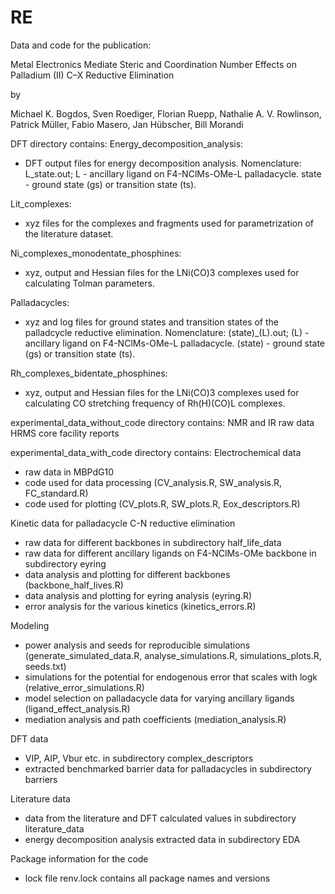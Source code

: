 # RE

Data and code for the publication:

Metal Electronics Mediate Steric and Coordination Number Effects on Palladium (II) C–X Reductive Elimination

by

Michael K. Bogdos, Sven Roediger, Florian Ruepp, Nathalie A. V. Rowlinson, Patrick Müller, Fabio Masero, Jan Hübscher, Bill Morandi

DFT directory contains:
  Energy_decomposition_analysis: 
  - DFT output files for energy decomposition analysis. Nomenclature: L_state.out; L - ancillary ligand on F4-NClMs-OMe-L palladacycle. state - ground state (gs) or transition state (ts).
  
  Lit_complexes: 
  - xyz files for the complexes and fragments used for parametrization of the literature dataset.

  Ni_complexes_monodentate_phosphines:
  - xyz, output and Hessian files for the LNi(CO)3 complexes used for calculating Tolman parameters.
  
  Palladacycles: 
  - xyz and log files for ground states and transition states of the palladcycle reductive elimination. Nomenclature: (state)_(L).out; (L) - ancillary ligand on F4-NClMs-OMe-L palladacycle. (state) - ground state (gs) or transition state (ts).

  Rh_complexes_bidentate_phosphines: 
  - xyz, output and Hessian files for the LNi(CO)3 complexes used for calculating CO stretching frequency of Rh(H)(CO)L complexes.

experimental_data_without_code directory contains:
  NMR and IR raw data
  HRMS core facility reports

experimental_data_with_code directory contains:
Electrochemical data
  - raw data in MBPdG10
  - code used for data processing 
    (CV_analysis.R, SW_analysis.R, FC_standard.R)
  - code used for plotting
    (CV_plots.R, SW_plots.R, Eox_descriptors.R)

Kinetic data for palladacycle C-N reductive elimination
  - raw data for different backbones in subdirectory half_life_data
  - raw data for different ancillary ligands on F4-NClMs-OMe backbone in subdirectory eyring
  - data analysis and plotting for different backbones
    (backbone_half_lives.R)
  - data analysis and plotting for eyring analysis 
    (eyring.R)
  - error analysis for the various kinetics 
    (kinetics_errors.R)

Modeling
  - power analysis and seeds for reproducible simulations
    (generate_simulated_data.R, analyse_simulations.R, simulations_plots.R, seeds.txt)
  - simulations for the potential for endogenous error that scales with logk
    (relative_error_simulations.R)
  - model selection on palladacycle data for varying ancillary ligands
    (ligand_effect_analysis.R)
  - mediation analysis and path coefficients
    (mediation_analysis.R)

DFT data
  - VIP, AIP, Vbur etc. in subdirectory complex_descriptors
  - extracted benchmarked barrier data for palladacycles in subdirectory barriers

Literature data
  - data from the literature and DFT calculated values in subdirectory literature_data
  - energy decomposition analysis extracted data in subdirectory EDA

Package information for the code
  - lock file renv.lock contains all package names and versions
